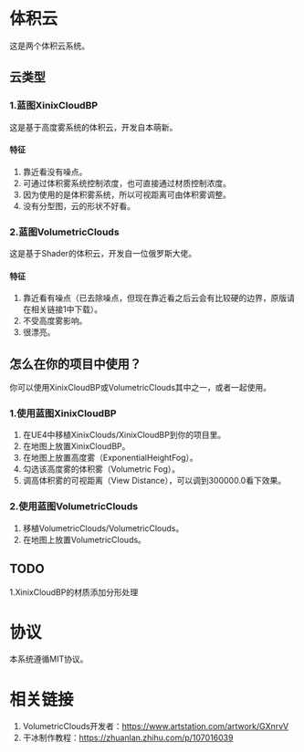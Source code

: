 # 体积云
这是两个体积云系统。


## 云类型
### 1.蓝图XinixCloudBP<br>
这是基于高度雾系统的体积云，开发自本萌新。<br>
#### 特征
1. 靠近看没有噪点。
2. 可通过体积雾系统控制浓度，也可直接通过材质控制浓度。
3. 因为使用的是体积雾系统，所以可视距离可由体积雾调整。
4. 没有分型图，云的形状不好看。

### 2.蓝图VolumetricClouds<br>
这是基于Shader的体积云，开发自一位俄罗斯大佬。<br>
#### 特征
1. 靠近看有噪点（已去除噪点，但现在靠近看之后云会有比较硬的边界，原版请在相关链接1中下载）。
2. 不受高度雾影响。
3. 很漂亮。


## 怎么在你的项目中使用？
你可以使用XinixCloudBP或VolumetricClouds其中之一，或者一起使用。
### 1.使用蓝图XinixCloudBP
1. 在UE4中移植XinixClouds/XinixCloudBP到你的项目里。
2. 在地图上放置XinixCloudBP。
2. 在地图上放置高度雾（ExponentialHeightFog）。
3. 勾选该高度雾的体积雾（Volumetric Fog）。
4. 调高体积雾的可视距离（View Distance），可以调到300000.0看下效果。
### 2.使用蓝图VolumetricClouds
1. 移植VolumetricClouds/VolumetricClouds。
2. 在地图上放置VolumetricClouds。

## TODO
1.XinixCloudBP的材质添加分形处理
# 协议
本系统遵循MIT协议。

# 相关链接
1. VolumetricClouds开发者：https://www.artstation.com/artwork/GXnrvV<br>
2. 干冰制作教程：https://zhuanlan.zhihu.com/p/107016039
